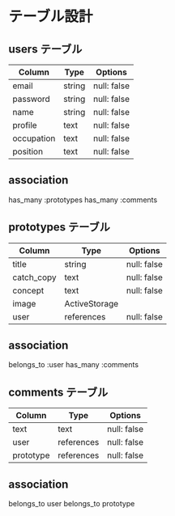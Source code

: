 # テーブル設計

## users テーブル

| Column     | Type   | Options     |
| --------   | ------ | ----------- |
| email      | string | null: false |
| password   | string | null: false |
| name       | string | null: false |
| profile    | text   | null: false |
| occupation | text   | null: false |
| position   | text   | null: false |

## association
has_many :prototypes
has_many :comments



## prototypes テーブル

| Column      | Type            | Options     |
| ---------   | ------          | ----------- |
| title       | string          | null: false |
| catch_copy  | text            | null: false |
| concept     | text            | null: false |
| image       | ActiveStorage   |             |
| user        | references      | null: false |

## association
  belongs_to :user
  has_many :comments




## comments テーブル

| Column     | Type          | Options     |
| ---------  | ------        | ----------- |
| text       | text          | null: false |
| user       | references    | null: false |
| prototype  | references    | null: false |

## association
  belongs_to user
  belongs_to prototype